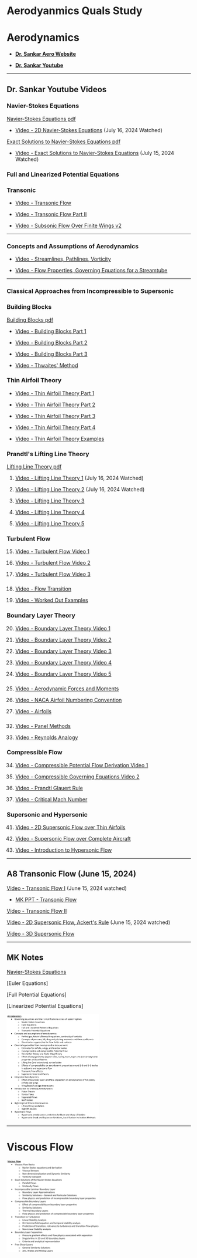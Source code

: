 # Aerodyanmics Quals Study


# Aerodynamics



* [**Dr. Sankar Aero Website**](https://sankar.gatech.edu/?q=node/12#overlay-context=)

* [**Dr. Sankar Youtube**](https://www.youtube.com/@lakshmisankar6498/videos)

---

## Dr. Sankar Youtube Videos

### Navier-Stokes Equations

[Navier-Stokes Equations pdf](https://www.sankar.gatech.edu/sites/default/files/2D_Navier_Stokes_Equations_Derivations.pdf)

* [Video - 2D Navier-Stokes Equations](https://www.youtube.com/watch?v=aKiBNr9-tCI&t=1929s) (July 16, 2024 Watched)

[Exact Solutions to Navier-Stokes Equations pdf](https://www.sankar.gatech.edu/sites/default/files/Navier_Stokes_Exact_Solutions.pdf)

* [Video - Exact Solutions to Navier-Stokes Equations](https://www.youtube.com/watch?v=jsBmt4t2Zxo) (July 15, 2024 Watched)


### Full and Linearized Potential Equations


### Transonic

* [Video - Transonic Flow](https://www.youtube.com/watch?v=uTkk97AETco)
   
* [Video - Transonic Flow Part II](https://www.youtube.com/watch?v=--SkqTrIWTE&t=328s)

* [Video - Subsonic Flow Over Finite Wings v2](https://www.youtube.com/watch?v=sU7f-0HKQ5k)


---

### Concepts and Assumptions of Aerodynamics


* [Video - Streamlines, Pathlines, Vorticity](https://www.youtube.com/watch?v=a83fo_dwx1M&list=PL_EkjePoSGXgmXKjByxaPodoRaOLFPv2W&index=2&pp=iAQB)

* [Video - Flow Properties, Governing Equations for a Streamtube](https://www.youtube.com/watch?v=zJC-wbuqbNo&list=PL_EkjePoSGXgmXKjByxaPodoRaOLFPv2W&index=1&pp=iAQB)




---

### Classical Approaches from Incompressible to Supersonic

### Building Blocks

[Building Blocks pdf](http://www.sankar.gatech.edu/sites/default/files/Building_Blocks.pdf)

* [Video - Building Blocks Part 1](https://www.youtube.com/watch?v=O86ln81vxrE)

* [Video - Building Blocks Part 2](https://www.youtube.com/watch?v=4KFER6Xb5Is)

* [Video - Building Blocks Part 3](https://www.youtube.com/watch?v=zTnABQyOBzk)

* [Video - Thwaites' Method](https://www.youtube.com/watch?v=FafpT5DwJP0)


### Thin Airfoil Theory

* [Video - Thin Airfoil Theory Part 1](https://www.youtube.com/watch?v=oXfeIMBVEyg)

* [Video - Thin Airfoil Theory Part 2](https://www.youtube.com/watch?v=p7ZIjZcEiKE)

* [Video - Thin Airfoil Theory Part 3](https://www.youtube.com/watch?v=ZarvNcfQHc4)

* [Video - Thin Airfoil Theory Part 4](https://www.youtube.com/watch?v=0YXUT3NOtks)

* [Video - Thin Airfoil Theory Examples](https://www.youtube.com/watch?v=Mobsg5yn8iU)



### Prandtl's Lifting Line Theory

 [Lifting Line Theory pdf](https://www.sankar.gatech.edu/sites/default/files/Lifting_Line_Theory.pdf)

1. [Video - Lifting Line Theory 1](https://www.youtube.com/watch?v=-XFf1P0RpeA&t=3s) (July 16, 2024 Watched)

2. [Video - Lifting Line Theory 2](https://www.youtube.com/watch?v=nDbpUFR7jec) (July 16, 2024 Watched)

3. [Video - Lifting Line Theory 3](https://www.youtube.com/watch?v=0zAnErFDlmk)

4. [Video - Lifting Line Theory 4](https://www.youtube.com/watch?v=Ryk7KHgdjxI)

5. [Video - Lifting Line Theory 5](https://www.youtube.com/watch?v=--1X3fK46A4)






### Turbulent Flow

15. [Video - Turbulent Flow Video 1](https://www.youtube.com/watch?v=IA0A6KmNQKA&list=PL_EkjePoSGXgmXKjByxaPodoRaOLFPv2W&index=15&pp=iAQB)

16. [Video - Turbulent Flow Video 2](https://www.youtube.com/watch?v=C0sVJZoK4zM&list=PL_EkjePoSGXgmXKjByxaPodoRaOLFPv2W&index=16&pp=iAQB)

17. [Video - Turbulent Flow Video 3](https://www.youtube.com/watch?v=Nt0Ao53Rg4w&list=PL_EkjePoSGXgmXKjByxaPodoRaOLFPv2W&index=17&pp=iAQB)

### 
18. [Video - Flow Transition](https://www.youtube.com/watch?v=Ky9JHh-NrUk&list=PL_EkjePoSGXgmXKjByxaPodoRaOLFPv2W&index=14&pp=iAQB)

19. [Video - Worked Out Examples](https://www.youtube.com/watch?v=UOiwy0ZPOGw&list=PL_EkjePoSGXgmXKjByxaPodoRaOLFPv2W&index=13&pp=iAQB)

### Boundary Layer Theory

20. [Video - Boundary Layer Theory Video 1](https://www.youtube.com/watch?v=rk5DGgeOIbE&list=PL_EkjePoSGXgmXKjByxaPodoRaOLFPv2W&index=8&pp=iAQB)

21. [Video - Boundary Layer Theory Video 2](https://www.youtube.com/watch?v=njcSvmQ81jE&list=PL_EkjePoSGXgmXKjByxaPodoRaOLFPv2W&index=9&pp=iAQB)

22. [Video - Boundary Layer Theory Video 3](https://www.youtube.com/watch?v=G7zJLgsaC0k&list=PL_EkjePoSGXgmXKjByxaPodoRaOLFPv2W&index=10&pp=iAQB)

23. [Video - Boundary Layer Theory Video 4](https://www.youtube.com/watch?v=mukuJQK3N34&list=PL_EkjePoSGXgmXKjByxaPodoRaOLFPv2W&index=11&pp=iAQB)

24. [Video - Boundary Layer Theory Video 5](https://www.youtube.com/watch?v=hnxltkh0gcI&list=PL_EkjePoSGXgmXKjByxaPodoRaOLFPv2W&index=12&pp=iAQB)

###
25. [Video - Aerodynamic Forces and Moments](https://www.youtube.com/watch?v=RopA2teL6_0&list=PL_EkjePoSGXgmXKjByxaPodoRaOLFPv2W&index=7&pp=iAQB)

26. [Video - NACA Airfoil Numbering Convention](https://www.youtube.com/watch?v=dGKupAkyN0M&list=PL_EkjePoSGXgmXKjByxaPodoRaOLFPv2W&index=6&pp=iAQB)

27. [Video - Airfoils](https://www.youtube.com/watch?v=bni1tH5MSv8&list=PL_EkjePoSGXgmXKjByxaPodoRaOLFPv2W&index=5&pp=iAQB)






###
32. [Video - Panel Methods](https://www.youtube.com/watch?v=pXpjyYC3yck&list=PL_EkjePoSGXgmXKjByxaPodoRaOLFPv2W&index=32&pp=iAQB)

33. [Video - Reynolds Analogy](https://www.youtube.com/watch?v=_zg7qn58EHU)

### Compressible Flow
34. [Video - Compressible Potential Flow Derivation Video 1](https://www.youtube.com/watch?v=XBH5Fnox-Ak&t=895s)
    
35. [Video - Compressible Governing Equations Video 2](https://www.youtube.com/watch?v=DUT0n8sUOIM)
    
36. [Video - Prandtl Glauert Rule](https://www.youtube.com/watch?v=v2c8efG-BMY)
    
37. [Video - Critical Mach Number](https://www.youtube.com/watch?v=pspjhWb2nqM)



### Supersonic and Hypersonic

41. [Video - 2D Supersonic Flow over Thin Airfoils](https://www.youtube.com/watch?v=qFcg3qoKbHk)

42. [Video - Supersonic Flow over Complete Aircraft](https://www.youtube.com/watch?v=HFgC_yTQx6M&t=1s)

43. [Video - Introduction to Hypersonic Flow](https://www.youtube.com/watch?v=8m5eyw9bQns)


---


## A8 Transonic Flow (June 15, 2024)


[Video - Transonic Flow I](https://www.youtube.com/watch?v=uTkk97AETco) (June 15, 2024 watched)
* [MK PPT - Transonic Flow](https://gtvault-my.sharepoint.com/:p:/g/personal/mku7_gatech_edu/EcTPWctxpX9LiJaMwVWixzkBhRGV4dNKmC1Kln5WvglWUQ?e=fbUe20)

[Video - Transonic Flow II](https://www.youtube.com/watch?v=--SkqTrIWTE)

[Video - 2D Supersonic Flow, Ackert's Rule](https://www.youtube.com/watch?v=qFcg3qoKbHk) (June 15, 2024 watched)

[Video - 3D Supersonic Flow](https://www.youtube.com/watch?v=HFgC_yTQx6M)

---

## MK Notes



[Navier-Stokes Equations](aero/navier_stokes_eqns.html)


[Euler Equations]

[Full Potential Equations]

[Linearized Potential Equations]



<img src="AeroQualTopics.png" alt="Viscous Qual Topics" style="width:50%; height:50%"/>



---

# Viscous Flow

<img src="ViscousQualTopics.png" alt="Aero Qual Topics" style="width:50%; height:50%"/>
